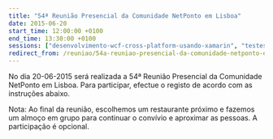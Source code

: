 ```yaml
---
title: "54ª Reunião Presencial da Comunidade NetPonto em Lisboa"
date: 2015-06-20
start_time: 12:00:00 +0100
end_time: 13:30:00 +0100
sessions: ["desenvolvimento-wcf-cross-platform-usando-xamarin", "testes-automaticos-em-projectos-de-grande-dimensao"]
redirect_from: /reuniao/54a-reuniao-presencial-da-comunidade-netponto-em-lisboa/
---
```

No dia 20-06-2015 será realizada a 54ª Reunião Presencial da Comunidade NetPonto em Lisboa. Para participar, efectue o registo de acordo com as instruções abaixo.

Nota: Ao final da reunião, escolhemos um restaurante próximo e fazemos um almoço em grupo para continuar o convívio e aproximar as pessoas. A participação é opcional.

